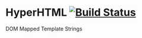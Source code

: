 # HyperHTML [![Build Status](https://travis-ci.org/WebReflection/hyperHTML.svg?branch=master)](https://travis-ci.org/WebReflection/hyperHTML)
DOM Mapped Template Strings
